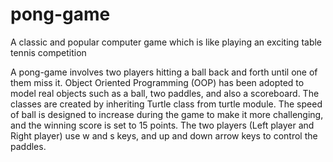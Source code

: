 # pong-game
A classic and popular computer game which is like playing an exciting table tennis competition

A pong-game involves two players hitting a ball back and forth until one of them miss it. Object Oriented Programming (OOP) has been adopted to model real objects such as a ball, two paddles, and also a scoreboard. The classes are created by inheriting Turtle class from turtle module. The speed of ball is designed to increase during the game to make it more challenging, and the winning score is set to 15 points. The two players (Left player and Right player) use w and s keys, and up and down arrow keys to control the paddles.

